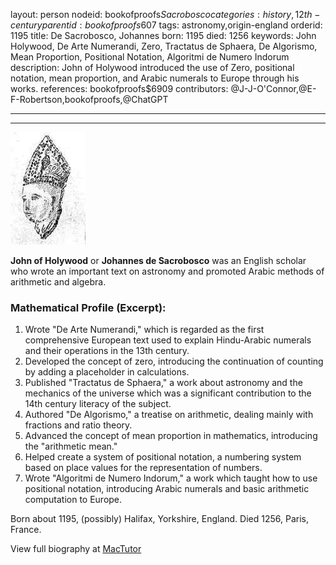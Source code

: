 layout: person
nodeid: bookofproofs$Sacrobosco
categories: history,12th-century
parentid: bookofproofs$607
tags: astronomy,origin-england
orderid: 1195
title: De Sacrobosco, Johannes
born: 1195
died: 1256
keywords: John Holywood, De Arte Numerandi, Zero, Tractatus de Sphaera, De Algorismo, Mean Proportion, Positional Notation, Algoritmi de Numero Indorum
description: John of Holywood introduced the use of Zero, positional notation, mean proportion, and Arabic numerals to Europe through his works.
references: bookofproofs$6909
contributors: @J-J-O'Connor,@E-F-Robertson,bookofproofs,@ChatGPT

---



---

![Sacrobosco.jpg](https://github.com/bookofproofs/bookofproofs.github.io/blob/main/_sources/_assets/images/portraits/Sacrobosco.jpg?raw=true)

**John of Holywood** or **Johannes de Sacrobosco** was an English scholar who wrote an important text on astronomy and promoted Arabic methods of arithmetic and algebra.

### Mathematical Profile (Excerpt):
1. Wrote "De Arte Numerandi," which is regarded as the first comprehensive European text used to explain Hindu-Arabic numerals and their operations in the 13th century.
2. Developed the concept of zero, introducing the continuation of counting by adding a placeholder in calculations.
3. Published "Tractatus de Sphaera," a work about astronomy and the mechanics of the universe which was a significant contribution to the 14th century literacy of the subject.
4. Authored "De Algorismo," a treatise on arithmetic, dealing mainly with fractions and ratio theory.
5. Advanced the concept of mean proportion in mathematics, introducing the "arithmetic mean."
6. Helped create a system of positional notation, a numbering system based on place values for the representation of numbers.
7. Wrote "Algoritmi de Numero Indorum," a work which taught how to use positional notation, introducing Arabic numerals and basic arithmetic computation to Europe.

Born about 1195, (possibly) Halifax, Yorkshire, England. Died 1256, Paris, France.

View full biography at [MacTutor](https://mathshistory.st-andrews.ac.uk/Biographies/Sacrobosco/)
